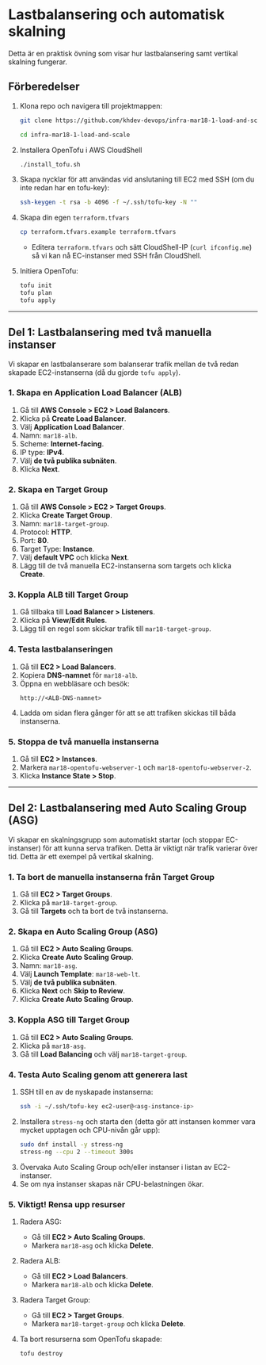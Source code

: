 # Lastbalansering och automatisk skalning

Detta är en praktisk övning som visar hur lastbalansering samt vertikal skalning fungerar.

## Förberedelser

1. Klona repo och navigera till projektmappen:
   ```bash
   git clone https://github.com/khdev-devops/infra-mar18-1-load-and-scale
   ```
   ```bash
   cd infra-mar18-1-load-and-scale
   ```

2. Installera OpenTofu i AWS CloudShell
   ```bash
   ./install_tofu.sh
   ```

3. Skapa nycklar för att användas vid anslutaning till EC2 med SSH (om du inte redan har en tofu-key):
   ```bash
   ssh-keygen -t rsa -b 4096 -f ~/.ssh/tofu-key -N ""
   ```

4. Skapa din egen `terraform.tfvars`
   ```bash
   cp terraform.tfvars.example terraform.tfvars
   ```
   - Editera `terraform.tfvars` och sätt CloudShell-IP (`curl ifconfig.me`) så vi kan nå EC-instanser med SSH från CloudShell.

5. Initiera OpenTofu:
   ```sh
   tofu init
   tofu plan
   tofu apply
   ```

---

## Del 1: Lastbalansering med två manuella instanser

Vi skapar en lastbalanserare som balanserar trafik mellan de två redan skapade EC2-instanserna (då du gjorde `tofu apply`).

### 1. Skapa en Application Load Balancer (ALB)
1. Gå till **AWS Console > EC2 > Load Balancers**.
2. Klicka på **Create Load Balancer**.
3. Välj **Application Load Balancer**.
4. Namn: `mar18-alb`.
5. Scheme: **Internet-facing**.
6. IP type: **IPv4**.
7. Välj **de två publika subnäten**.
8. Klicka **Next**.

### 2. Skapa en Target Group
1. Gå till **AWS Console > EC2 > Target Groups**.
2. Klicka **Create Target Group**.
3. Namn: `mar18-target-group`.
4. Protocol: **HTTP**.
5. Port: **80**.
6. Target Type: **Instance**.
7. Välj **default VPC** och klicka **Next**.
8. Lägg till de två manuella EC2-instanserna som targets och klicka **Create**.

### 3. Koppla ALB till Target Group
1. Gå tillbaka till **Load Balancer > Listeners**.
2. Klicka på **View/Edit Rules**.
3. Lägg till en regel som skickar trafik till `mar18-target-group`.

### 4. Testa lastbalanseringen
1. Gå till **EC2 > Load Balancers**.
2. Kopiera **DNS-namnet** för `mar18-alb`.
3. Öppna en webbläsare och besök:
   ```
   http://<ALB-DNS-namnet>
   ```
4. Ladda om sidan flera gånger för att se att trafiken skickas till båda instanserna.

### 5. Stoppa de två manuella instanserna
1. Gå till **EC2 > Instances**.
2. Markera `mar18-opentofu-webserver-1` och `mar18-opentofu-webserver-2`.
3. Klicka **Instance State > Stop**.

---

## Del 2: Lastbalansering med Auto Scaling Group (ASG)

Vi skapar en skalningsgrupp som automatiskt startar (och stoppar EC-instanser) för att kunna serva trafiken. 
Detta är viktigt när trafik varierar över tid. Detta är ett exempel på vertikal skalning.

### 1. Ta bort de manuella instanserna från Target Group
1. Gå till **EC2 > Target Groups**.
2. Klicka på `mar18-target-group`.
3. Gå till **Targets** och ta bort de två instanserna.

### 2. Skapa en Auto Scaling Group (ASG)
1. Gå till **EC2 > Auto Scaling Groups**.
2. Klicka **Create Auto Scaling Group**.
3. Namn: `mar18-asg`.
4. Välj **Launch Template**: `mar18-web-lt`.
5. Välj **de två publika subnäten**.
6. Klicka **Next** och **Skip to Review**.
7. Klicka **Create Auto Scaling Group**.

### 3. Koppla ASG till Target Group
1. Gå till **EC2 > Auto Scaling Groups**.
2. Klicka på `mar18-asg`.
3. Gå till **Load Balancing** och välj `mar18-target-group`.

### 4. Testa Auto Scaling genom att generera last
1. SSH till en av de nyskapade instanserna:
   ```sh
   ssh -i ~/.ssh/tofu-key ec2-user@<asg-instance-ip>
   ```
2. Installera `stress-ng` och starta den (detta gör att instansen kommer vara mycket upptagen och CPU-nivån går upp):
   ```sh
   sudo dnf install -y stress-ng
   stress-ng --cpu 2 --timeout 300s
   ```
3. Övervaka Auto Scaling Group och/eller instanser i listan av EC2-instanser.
4. Se om nya instanser skapas när CPU-belastningen ökar.

### 5. Viktigt! Rensa upp resurser

1. Radera ASG:
   - Gå till **EC2 > Auto Scaling Groups**.
   - Markera `mar18-asg` och klicka **Delete**.

2. Radera ALB:
   - Gå till **EC2 > Load Balancers**.
   - Markera `mar18-alb` och klicka **Delete**.

3. Radera Target Group:
   - Gå till **EC2 > Target Groups**.
   - Markera `mar18-target-group` och klicka **Delete**.

4. Ta bort resurserna som OpenTofu skapade:
   ```sh
   tofu destroy
   ```
